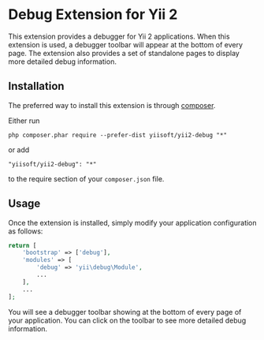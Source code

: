 Debug Extension for Yii 2
=========================

This extension provides a debugger for Yii 2 applications. When this extension is used,
a debugger toolbar will appear at the bottom of every page. The extension also provides
a set of standalone pages to display more detailed debug information.


Installation
------------

The preferred way to install this extension is through [composer](http://getcomposer.org/download/).

Either run

```
php composer.phar require --prefer-dist yiisoft/yii2-debug "*"
```

or add

```
"yiisoft/yii2-debug": "*"
```

to the require section of your `composer.json` file.


Usage
-----

Once the extension is installed, simply modify your application configuration as follows:

```php
return [
	'bootstrap' => ['debug'],
	'modules' => [
		'debug' => 'yii\debug\Module',
		...
	],
	...
];
```

You will see a debugger toolbar showing at the bottom of every page of your application.
You can click on the toolbar to see more detailed debug information.
